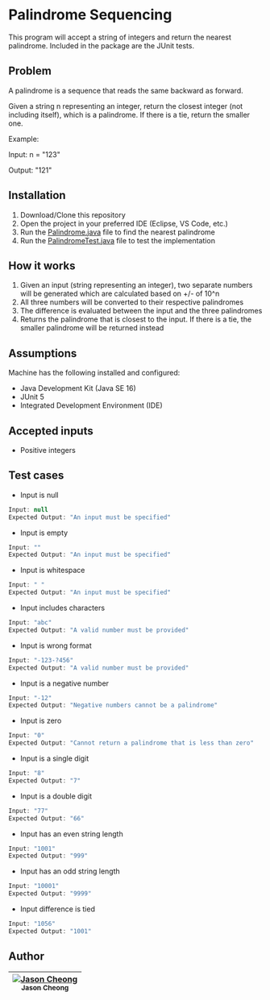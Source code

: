 # Palindrome Sequencing
This program will accept a string of integers and return the nearest palindrome. Included in the package are the JUnit tests.

## Problem
A palindrome is a sequence that reads the same backward as forward.

Given a string n representing an integer, return the closest integer (not including itself), which is a palindrome. If there is a tie, return the smaller one.

Example:

Input: n = "123"

Output: "121"

## Installation
1. Download/Clone this repository
2. Open the project in your preferred IDE (Eclipse, VS Code, etc.)
3. Run the [Palindrome.java](src/app/Palindrome.java) file to find the nearest palindrome
4. Run the [PalindromeTest.java](src/tests/PalindromeTest.java) file to test the implementation

## How it works
1. Given an input (string representing an integer), two separate numbers will be generated which are calculated based on +/- of 10^n
2. All three numbers will be converted to their respective palindromes
3. The difference is evaluated between the input and the three palindromes
4. Returns the palindrome that is closest to the input. If there is a tie, the smaller palindrome will be returned instead

## Assumptions
Machine has the following installed and configured:
- Java Development Kit (Java SE 16) 
- JUnit 5
- Integrated Development Environment (IDE)

## Accepted inputs
- Positive integers

## Test cases
- Input is null
```java
Input: null
Expected Output: "An input must be specified"
```

- Input is empty
```java
Input: ""
Expected Output: "An input must be specified"
```

- Input is whitespace
```java
Input: " "
Expected Output: "An input must be specified"
```

- Input includes characters
```java
Input: "abc"
Expected Output: "A valid number must be provided"
```

- Input is wrong format
```java
Input: "-123-?456"
Expected Output: "A valid number must be provided"
```

- Input is a negative number
```java
Input: "-12"
Expected Output: "Negative numbers cannot be a palindrome"
```

- Input is zero
```java
Input: "0"
Expected Output: "Cannot return a palindrome that is less than zero"
```

- Input is a single digit
```java
Input: "8"
Expected Output: "7"
```

- Input is a double digit
```java
Input: "77"
Expected Output: "66"
```

- Input has an even string length
```java
Input: "1001"
Expected Output: "999"
```

- Input has an odd string length
```java
Input: "10001"
Expected Output: "9999"
```

- Input difference is tied
```java
Input: "1056"
Expected Output: "1001"
```

## Author
| [![Jason Cheong](https://avatars.githubusercontent.com/jasonmcheong?s=100)<br /><sub>Jason Cheong<br /></sub>](https://github.com/jasonmcheong)<br /> |
| :---: |
